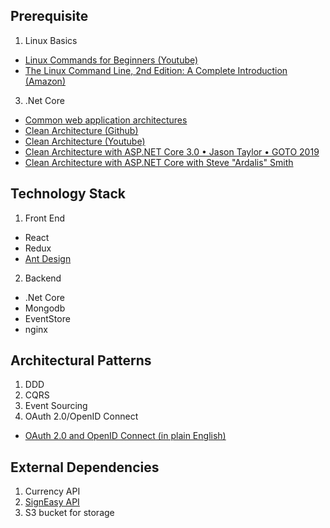 ## Prerequisite

1. Linux Basics
  * [Linux Commands for Beginners (Youtube)](https://www.youtube.com/watch?v=lvSoxOMg5_c&list=PLT98CRl2KxKHaKA9-4_I38sLzK134p4GJ)
  * [The Linux Command Line, 2nd Edition: A Complete Introduction (Amazon)](https://www.amazon.in/Linux-Command-Line-2nd-Introduction/dp/1593279523/ref=sr_1_3)
3. .Net Core
  * [Common web application architectures](https://docs.microsoft.com/en-us/dotnet/architecture/modern-web-apps-azure/common-web-application-architectures)
  * [Clean Architecture (Github)](https://github.com/jasontaylordev/CleanArchitecture)
  * [Clean Architecture (Youtube)](https://github.com/ardalis/CleanArchitecture)
  * [Clean Architecture with ASP.NET Core 3.0 • Jason Taylor • GOTO 2019](https://www.youtube.com/watch?v=dK4Yb6-LxAk)
  * [Clean Architecture with ASP.NET Core with Steve "Ardalis" Smith](https://www.youtube.com/watch?v=joNTQy-KXiU)

## Technology Stack

1. Front End
  * React
  * Redux
  * [Ant Design](https://ant.design/)
2. Backend
  * .Net Core
  * Mongodb
  * EventStore
  * nginx

## Architectural Patterns

1. DDD
2. CQRS
3. Event Sourcing
4. OAuth 2.0/OpenID Connect
 * [OAuth 2.0 and OpenID Connect (in plain English)](https://www.youtube.com/watch?v=996OiexHze0)

## External Dependencies

1. Currency API
2. [SignEasy API](https://signeasy.com/api)
3. S3 bucket for storage
